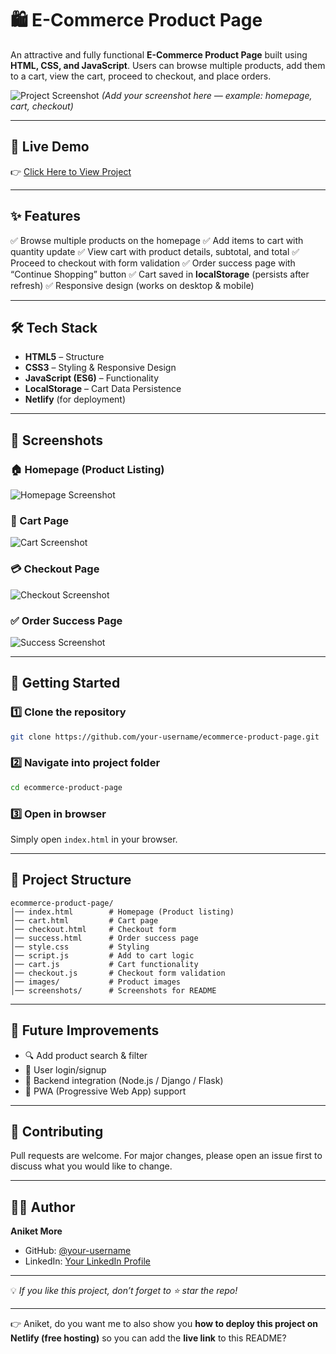 
# 🛍️ E-Commerce Product Page

An attractive and fully functional **E-Commerce Product Page** built using **HTML, CSS, and JavaScript**.
Users can browse multiple products, add them to a cart, view the cart, proceed to checkout, and place orders.

![Project Screenshot](screenshots/homepage.png)
*(Add your screenshot here — example: homepage, cart, checkout)*

---

## 🔗 Live Demo

👉 [Click Here to View Project](https://your-netlify-link.netlify.app/)

---

## ✨ Features

✅ Browse multiple products on the homepage
✅ Add items to cart with quantity update
✅ View cart with product details, subtotal, and total
✅ Proceed to checkout with form validation
✅ Order success page with “Continue Shopping” button
✅ Cart saved in **localStorage** (persists after refresh)
✅ Responsive design (works on desktop & mobile)

---

## 🛠️ Tech Stack

* **HTML5** – Structure
* **CSS3** – Styling & Responsive Design
* **JavaScript (ES6)** – Functionality
* **LocalStorage** – Cart Data Persistence
* **Netlify** (for deployment)

---

## 📸 Screenshots

### 🏠 Homepage (Product Listing)

![Homepage Screenshot](screenshots/homepage.png)

### 🛒 Cart Page

![Cart Screenshot](screenshots/cart.png)

### 💳 Checkout Page

![Checkout Screenshot](screenshots/checkout.png)

### ✅ Order Success Page

![Success Screenshot](screenshots/success.png)

---

## 🚀 Getting Started

### 1️⃣ Clone the repository

```bash
git clone https://github.com/your-username/ecommerce-product-page.git
```

### 2️⃣ Navigate into project folder

```bash
cd ecommerce-product-page
```

### 3️⃣ Open in browser

Simply open `index.html` in your browser.

---

## 📂 Project Structure

```
ecommerce-product-page/
│── index.html        # Homepage (Product listing)
│── cart.html         # Cart page
│── checkout.html     # Checkout form
│── success.html      # Order success page
│── style.css         # Styling
│── script.js         # Add to cart logic
│── cart.js           # Cart functionality
│── checkout.js       # Checkout form validation
│── images/           # Product images
│── screenshots/      # Screenshots for README
```

---

## 🎯 Future Improvements

* 🔍 Add product search & filter
* 👤 User login/signup
* 🛒 Backend integration (Node.js / Django / Flask)
* 📱 PWA (Progressive Web App) support

---

## 🤝 Contributing

Pull requests are welcome. For major changes, please open an issue first to discuss what you would like to change.

---

## 👨‍💻 Author

**Aniket More**

* GitHub: [@your-username](https://github.com/your-username)
* LinkedIn: [Your LinkedIn Profile](https://linkedin.com/in/your-profile)

---

💡 *If you like this project, don’t forget to ⭐ star the repo!*

---

👉 Aniket, do you want me to also show you **how to deploy this project on Netlify (free hosting)** so you can add the **live link** to this README?
